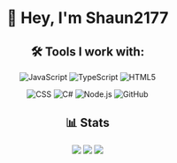 <h1 align="center">👋 Hey, I'm Shaun2177</h1>
<h2 align="center">🛠️ Tools I work with:</h2>
<p align="center">
   <img src="https://img.shields.io/badge/JavaScript-F7DF1E?style=for-the-badge&logo=javascript&logoColor=black" alt="JavaScript" />
   <img src="https://img.shields.io/badge/TypeScript-007ACC?style=for-the-badge&logo=typescript&logoColor=white" alt="TypeScript" />
   <img src="https://img.shields.io/badge/HTML5-E34F26?style=for-the-badge&logo=html5&logoColor=white" alt="HTML5" />
</p>
<p align="center">
   <img src="https://img.shields.io/badge/CSS-239120?&style=for-the-badge&logo=css3&logoColor=white" alt="CSS" />
   <img src="https://img.shields.io/badge/C%23-239120?style=for-the-badge&logo=c-sharp&logoColor=white" alt="C#" />
   <img src="https://img.shields.io/badge/node.js%20-%2343853D.svg?&style=for-the-badge&logo=node.js&logoColor=white" alt="Node.js" />
   <img src="https://img.shields.io/badge/github%20-%23121011.svg?&style=for-the-badge&logo=github&logoColor=white" alt="GitHub" />
</p>
<h2 align="center">📊 Stats</h2>
<p align="center">
   <img align="center" src="https://github-readme-stats.vercel.app/api?username=Shaun2177&show_icons=true&count_private=true&hide=issues&theme=transparent&hide_border=true"/>
   <img align="center" src="https://github-readme-stats.vercel.app/api/top-langs/?username=Shaun2177&hide=shell&layout=compact&theme=transparent&hide_border=true"/>
   <img align="center" src="https://github-readme-stats.vercel.app/api/wakatime?username=Shaun2177&theme=transparent&hide_border=true"/>
</p>

